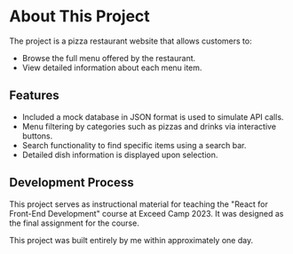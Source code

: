 # About This Project
The project is a pizza restaurant website that allows customers to:
- Browse the full menu offered by the restaurant.
- View detailed information about each menu item.

## Features
- Included a mock database in JSON format is used to simulate API calls.
- Menu filtering by categories such as pizzas and drinks via interactive buttons.
- Search functionality to find specific items using a search bar.
- Detailed dish information is displayed upon selection.

## Development Process
This project serves as instructional material for teaching the "React for Front-End Development" course at Exceed Camp 2023. It was designed as the final assignment for the course.

This project was built entirely by me within approximately one day.

